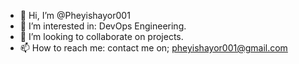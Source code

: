 - 👋 Hi, I’m @Pheyishayor001
- 👀 I’m interested in: DevOps Engineering.
- 💞️ I’m looking to collaborate on projects.
- 📫 How to reach me: contact me on; pheyishayor001@gmail.com

<!---
Pheyishayor001/Pheyishayor001 is a ✨ special ✨ repository because its `README.md` (this file) appears on your GitHub profile.
You can click the Preview link to take a look at your changes.
--->

